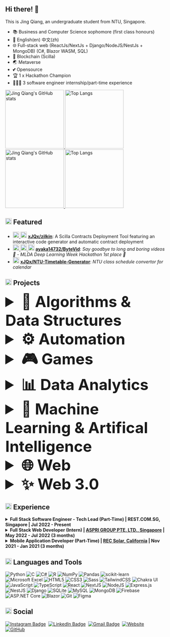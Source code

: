 ## Hi there! 👋

This is Jing Qiang, an undergraduate student from NTU, Singapore.
- 📚 Business and Computer Science sophomore (first class honours)
- 💬 English(en) 中文(zh)
- 🌐 Full-stack web (ReactJs/NextJs + Django/NodeJS/NestJs + MongoDB) (C#, Blazor WASM, SQL)
- 🔗 Blockchain (Scilla)
- 🌏 Metaverse
- 💕 Opensource
- 🏆 1 x Hackathon Champion
- 👨🏻‍💻 3 software engineer internship/part-time experience


[<img src="https://github-readme-stats.vercel.app/api?username=xJQx&count_private=true&theme=rose_pine&show_icons=true&include_all_commits=true&role=OWNER,ORGANIZATION_MEMBER,COLLABORATOR" alt="Jing Qiang's GitHub stats" height="185px" /> <img src="https://github-readme-stats-one-bice.vercel.app/api/top-langs/?username=xJQx&layout=compact&langs_count=8&theme=rose_pine&role=OWNER,COLLABORATOR&hide=jupyter%20notebook" alt="Top Langs" height="185px" />](https://github.com/xJQx#gh-dark-mode-only)
[<img src="https://github-readme-stats.vercel.app/api?username=xJQx&count_private=true&show_icons=true&include_all_commits=true&role=OWNER,ORGANIZATION_MEMBER,COLLABORATOR" alt="Jing Qiang's GitHub stats" height="185px" /> <img src="https://github-readme-stats-one-bice.vercel.app/api/top-langs/?username=xJQx&layout=compact&langs_count=8&role=OWNER,COLLABORATOR&hide=jupyter%20notebook" alt="Top Langs" height="185px" />](https://github.com/xJQx#gh-light-mode-only)


## <img src="https://user-images.githubusercontent.com/59118459/169727506-bdad0074-da23-4b4e-9f5e-9b11ab9521db.gif" alt="star3" width="20px"/> Featured

- <a href='https://github.com/xJQx' title='xJQx'> <img src='https://avatars.githubusercontent.com/u/47933193?v=4' height='20' width='20'/></a><a href='https://github.com/ztjhz' title='ztjhz'> <img src='https://avatars.githubusercontent.com/u/59118459?v=4' height='20' width='20'/></a> [**xJQx/zilkin**](https://github.com/xJQx/zilkin): A Scilla Contracts Deployment Tool featuring an interactive code generator and automatic contract deployment
- <a href='https://github.com/xJQx' title='xJQx'> <img src='https://avatars.githubusercontent.com/u/47933193?v=4' height='20' width='20'/></a><a href='https://github.com/ztjhz' title='ztjhz'> <img src='https://avatars.githubusercontent.com/u/59118459?v=4' height='20' width='20'/></a><a href='https://github.com/ayaka14732' title='ayaka14732'> <img src='https://avatars.githubusercontent.com/u/68557794?v=4' height='20' width='20'/></a>  [**ayaka14732/ByteVid**](https://github.com/ayaka14732/ByteVid): _Say goodbye to long and boring videos 👋 - MLDA Deep Learning Week Hackathon 1st place 🥇_
- <a href='https://github.com/xJQx' title='xJQx'> <img src='https://avatars.githubusercontent.com/u/47933193?v=4' height='20' width='20'/></a> [**xJQx/NTU-Timetable-Generator**](https://github.com/xJQx/NTU-Timetable-Generator): _NTU class schedule convertor for calendar_


## <img src="https://user-images.githubusercontent.com/59118459/169634505-a0855753-58ab-4367-96a7-4976041e21f6.gif" alt="nkoRave" width="20px" height="20px"/> Projects

<details>
  <summary style="font-size: 3rem; font-weight: bold">🧠 Algorithms & Data Structures </summary>
 <ul>
  <li><a href="https://github.com/xJQx/PathFinding-Visualizer" alt="pathfinding">xJQx/PathFinding-Visualizer</a>: Visualize pathfinding algorithms in the web</li>
  <li><a href="https://github.com/xJQx/Sorting-Visualizer" alt="sorting">xJQx/Sorting-Visualizer</a>: Visualize sorting algorithms in the web</li>
 </ul>
</details>

<details>
  <summary style="font-size: 3rem; font-weight: bold">⚙️ Automation</summary>
 <ul>
  <li><a href="https://github.com/xJQx/zilkin" alt="zilkin">xJQx/ZilKin</a>: A Scilla Contracts Deployment Tool featuring an interactive code generator and automatic contract deployment</li>
  <li><a href="https://github.com/xJQx/NTU-Timetable-Generator" alt="class_schedule">xJQx/NTU-Timetable-Generator</a>: NTU class schedule convertor for calendar</li>
 </ul>
</details>

<details>
  <summary style="font-size: 3rem; font-weight: bold">🎮 Games</summary>
 <ul>
  <li><a href="https://github.com/xJQx/JavaScript/tree/main/TicTacToe" alt="tictactoe">xJQx/JavaScript/TicTacToe</a>: A tic-tac-toe game in the browser</li>
  <li><a href="https://github.com/xJQx/JavaScript/tree/main/Snake_Game" alt="snake_game">xJQx/JavaScript/Snake_Game</a>: A snake game in the browser</li>
 </ul>
</details>

<details>
  <summary style="font-size: 3rem; font-weight: bold">📊 Data Analytics </summary>
 <ul>
  <li><a href="https://github.com/xJQx/Cyclistic-Riders-Analysis" alt="food_forecast">xJQx/Cyclistic-Riders-Analysis</a>: Data-driven recommendations for a new marketing strategy to convert causal rental bike riders to members (Google Data Analytics Professional Certificate)</li>
 </ul>
</details>

<details>
  <summary style="font-size: 3rem; font-weight: bold">🤖 Machine Learning & Artifical Intelligence</summary>
 <ul>
  <li><a href="https://github.com/ayaka14732/ByteVid" alt="byte_vid">ByteVid</a>: Say goodbye to long and boring videos 👋 - MLDA Deep Learning Week Hackathon 1st place 🥇</li>
  <li><a href="https://github.com/xJQx/bc2406-project" alt="heart_detect">xJQx/HeartDetect</a>: Machine Learning Models For Early Intervention Of Heart Disease, implemented in 2 stages</li>
  <li><a href="https://github.com/ztjhz/food-stock-demand-forecast" alt="food_forecast">ztjhz/food-stock-demand-forecast</a>: Time Series Forecasting to predict future food demand, optimise food inventory and reduce food wastage</li>
  <li><a href="https://github.com/ztjhz/SC1015-Project" alt="AniFame">ztjhz/AniFame</a>: Predict the success of an anime using regression and classification models</li>
 </ul>
</details>

<details>
  <summary style="font-size: 3rem; font-weight: bold">🌐 Web</summary>
 <dl>
      <dt>Full Stack</dt>
      <dd><li><a href="https://github.com/xJQx/talk-a-tive" alt="talk-a-tive">xJQx/talk-a-tive</a>: Full-Stack Chatting App with MERN stack and Socket.io</li></dd>
      <dd><li><a href="https://github.com/xJQx/crypto-tracker" alt="crypto-tracker">xJQx/crypto-tracker</a>: Track Cryptocurrency prices</li></dd>
      <dt>Front end</dt>
      <dd><li><a href="https://github.com/xJQx/portfolio-website-public" alt="portfolio">xJQx/portfolio-website</a>: Personal portfolio website</li></dd>
      <dd><li><a href="https://github.com/xJQx/JavaScript-Projects" alt="javascript-projects">xJQx/JavaScript-Projects</a>: Collection of javascript projects developed by me</li></dd>
      <dd><li><a href="https://github.com/xJQx/PathFinding-Visualizer" alt="pathfinding">xJQx/PathFinding-Visualizer</a>: Visualize pathfinding algorithms in the web</li></dd>
      <dd><li><a href="https://github.com/xJQx/Sorting-Visualizer" alt="sorting">xJQx/Sorting-Visualizer</a>: Visualize sorting algorithms in the web</li></dd>
      <dt>Back end</dt>
      <dd><li><a href="https://github.com/xJQx/django-social-media-server" alt="django-social-media-server">xJQx/django-social-media-server</a>: A social media server</li></dd>
      <dd><li><a href="https://github.com/xJQx/django-mail-server" alt="django-mail-server">xJQx/django-mail-server</a>: An mail server</li></dd>
      <dd><li><a href="https://github.com/xJQx/django-ecommerce-server" alt="django-ecommerce-server">xJQx/django-ecommerce-server</a>: An ecommerce server</li></dd>
      <dd><li><a href="https://github.com/xJQx/django-wiki-server" alt="django-wiki-server">xJQx/django-wiki-server</a>: An wiki server</li></dd>
</dl>
</details>

<details>
  <summary style="font-size: 3rem; font-weight: bold">✨ Web 3.0</summary>
 <ul>
      <li><a href="https://github.com/xJQx/zilkin" alt="zilkin">xJQx/ZilKin</a>: A Scilla Contracts Deployment Tool featuring an interactive code generator and automatic contract deployment</li>
</ul>
</details>


## <img src="https://user-images.githubusercontent.com/59118459/169634429-3f826467-8740-42d8-ab8b-1857cd405fd9.gif" alt="BugcatWork" width="20px" height="20px"/> Experience

<details>
  <summary><b>Full Stack Software Engineer - Tech Lead (Part-Time) | REST.COM.SG, Singapore | Jul 2022 - Present </b></summary>
  <dl>
   <br/>
   
      📚 𝗧𝗲𝗰𝗵 𝗦𝘁𝗮𝗰𝗸:
      - NextJs, NestJs, MySQL, TypeScript
      - Figma, StoryBook, ChakraUI
      - Github Actions, Asana
  </dl>
</details>

<details>
  <summary><b>Full Stack Web Developer (Intern) | <a href="https://www.asprigroup.com/" target="_blank">ASPRI GROUP PTE. LTD., Singapore</a> | May 2022 - Jul 2022 (3 months) </b></summary>
  <dl>
   <br/>
   
      📚 𝗧𝗲𝗰𝗵 𝗦𝘁𝗮𝗰𝗸:
      - C#, Blazor WASM, ASP.NET Core, MySQL
      
  </dl>
</details>

<details>
  <summary><b>Mobile Application Developer (Part-Time) | <a href="https://www.recgroup.com/en" target="_blank">REC Solar, California</a> | Nov 2021 - Jan 2021 (3 months)</b></summary>
 <dl>
   <br/>
   
   [REC Commendation Letter (Jing Qiang).pdf](https://github.com/xJQx/xJQx/files/9657482/REC.Commendation.Letter.Jing.Qiang.pdf)
        
        📚 𝗧𝗲𝗰𝗵 𝗦𝘁𝗮𝗰𝗸:
        - Microsoft PowerApps, Microsoft Power Automate
   <br/>
   
   https://user-images.githubusercontent.com/59118459/169630820-7df42eef-2be3-4105-a22d-794ef6af302c.mp4
   
</dl>
</details>


## <img src="https://user-images.githubusercontent.com/59118459/169634580-cf0d3886-3703-4ab7-8b28-f4aa869541a2.gif" alt="BunnyStudyRead" width="20px" height="20px"/> Languages and Tools

![Python](https://img.shields.io/badge/Python-3670A0?style=flat-square&logo=python&logoColor=ffdd54)
![C](https://img.shields.io/badge/C-%2300599C.svg?style=flat-square&logo=c&logoColor=white)
![C#](https://img.shields.io/badge/C%23-%23239120.svg?style=flat-square&logo=c-sharp&logoColor=white)
![R](https://img.shields.io/badge/-R-%23276DC3.svg?style=flat-square&logo=r&logoColor=white)
![NumPy](https://img.shields.io/badge/numpy-%23013243.svg?style=flat-square&logo=numpy&logoColor=white)
![Pandas](https://img.shields.io/badge/pandas-%23150458.svg?style=flat-square&logo=pandas&logoColor=white)
![scikit-learn](https://img.shields.io/badge/scikit--learn-%23F7931E.svg?style=flat-square&logo=scikit-learn&logoColor=white)
![Microsoft Excel](https://img.shields.io/badge/Microsoft_Excel-217346?style=flat-square&logo=microsoft-excel&logoColor=white)
![HTML5](https://img.shields.io/badge/-HTML5-%23E34F26.svg?style=flat-square&logo=html5&logoColor=white)
![CSS3](https://img.shields.io/badge/-CSS3-%231572B6.svg?style=flat-square&logo=css3&logoColor=white)
![Sass](https://img.shields.io/badge/Sass-CC6699?style=flat-square&logo=sass&logoColor=white)
![TailwindCSS](https://img.shields.io/badge/-Tailwind%20CSS-%2338B2AC.svg?style=flat-square&logo=tailwind-css&logoColor=white)
![Chakra UI](https://img.shields.io/badge/-Chakra%20UI-%234ED1C5.svg?style=flat-square&logo=chakraui&logoColor=white)
![JavaScript](https://img.shields.io/badge/-JavaScript-%23F7DF1C?style=flat-square&logo=javascript&logoColor=000000&labelColor=%23F7DF1C&color=%23FFCE5A)
![TypeScript](https://img.shields.io/badge/TypeScript-%23007ACC.svg?style=flat-square&logo=typescript&logoColor=white)
![React](https://img.shields.io/badge/-React.js-%2320232a.svg?style=flat-square&logo=react&logoColor=%2361DAFB)
![NextJS](https://img.shields.io/badge/Next.js-black?style=flat-square&logo=next.js&logoColor=white)
![NodeJS](https://img.shields.io/badge/node.js-6DA55F?style=flat-square&logo=node.js&logoColor=white)
![Express.js](https://img.shields.io/badge/express.js-%23404d59.svg?style=flat-square&logo=express&logoColor=%2361DAFB)
![NestJS](https://img.shields.io/badge/Nest.js-%23E0234E.svg?style=flat-square&logo=nestjs&logoColor=white)
![Django](https://img.shields.io/badge/Django-%23092E20.svg?style=flat-square&logo=django&logoColor=white)
![SQLite](https://img.shields.io/badge/SQLite-%2307405e.svg?style=flat-square&logo=sqlite&logoColor=white)
![MySQL](https://img.shields.io/badge/MySQL-5ac4f2?style=flat-square&logo=mysql&logoColor=darkblue)
![MongoDB](https://img.shields.io/badge/MongoDB-%234ea94b.svg?style=flat-square&logo=mongodb&logoColor=white)
![Firebase](https://img.shields.io/badge/Firebase-%23039BE5.svg?style=flat-square&logo=firebase)
![ASP.NET Core](https://img.shields.io/badge/-ASP.NET%20Core-5C2D91?style=flat-square&logo=.net&logoColor=white)
![Blazor](https://img.shields.io/badge/-Blazor-%235C2D91.svg?style=flat-square&logo=blazor&logoColor=white)
![Git](https://img.shields.io/badge/-Git-%23F05033.svg?style=flat-square&logo=git&logoColor=white)
![Figma](https://img.shields.io/badge/-Figma-%23F24E1E.svg?style=flat-square&logo=figma&logoColor=white)



## <img src="https://user-images.githubusercontent.com/59118459/193049628-b56bba85-b2da-4d04-8bd1-7f79ea015feb.gif" alt="mewheart" width="20px" height="20px" /> Social

[![Instagram Badge](https://img.shields.io/badge/-jingqiang2407-blue?style=flat-square&logo=Instagram&logoColor=white&link=https://www.instagram.com/jingqiang2407/)](https://www.instagram.com/jingqiang2407/)&nbsp;
[![LinkedIn Badge](https://img.shields.io/badge/-Toh_Jing_Qiang-blue?style=flat-square&logo=Linkedin&logoColor=white&link=https://www.linkedin.com/in/tohjingqiang/)](https://www.linkedin.com/in/tohjingqiang/)&nbsp;
[![Gmail Badge](https://img.shields.io/badge/-TOHJ0038@e.ntu.edu.sg-blue?style=flat-square&logo=microsoftoutlook&logoColor=white)](mailto:TOHJ0038@e.ntu.edu.sg)&nbsp;
[![Website](https://img.shields.io/badge/-Portfolio%20Website-blue?style=flat-square&logo=next.js&logoColor=white)](https://tohjingqiang.com)&nbsp;
[![GitHub](https://img.shields.io/github/followers/xJQx?style=social&label=Follow)](https://github.com/xJQx)


</p>


<!-- ![GitHub](https://img.shields.io/badge/-GitHub-181717?style=flat-square&logo=github) -->
<!-- ![VS Code](http://img.shields.io/badge/-VS%20Code-007ACC?style=flat-square&logo=visual-studio-code&logoColor=ffffff) -->
<!-- ![C++](http://img.shields.io/badge/-C++-225257?style=flat-square&logo=c%2B%2B&logoColor=ffffff) -->

